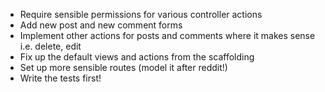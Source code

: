 * Require sensible permissions for various controller actions
* Add new post and new comment forms
* Implement other actions for posts and comments where it makes sense
  i.e. delete, edit
* Fix up the default views and actions from the scaffolding
* Set up more sensible routes (model it after reddit!)
* Write the tests first!
